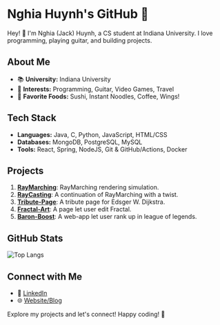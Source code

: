 # Nghia Huynh's GitHub 🚀

Hey! 👋 I'm Nghia (Jack) Huynh, a CS student at Indiana University. I love programming, playing guitar, and building projects.

## About Me
- 📚 **University:** Indiana University
- 🎸 **Interests:** Programming, Guitar, Video Games, Travel
- 🍣 **Favorite Foods:** Sushi, Instant Noodles, Coffee, Wings!

## Tech Stack
- **Languages:** Java, C, Python, JavaScript, HTML/CSS
- **Databases:** MongoDB, PostgreSQL, MySQL
- **Tools:** React, Spring, NodeJS, Git & GitHub/Actions, Docker

## Projects
1. [**RayMarching**](https://github.com/JackHuynh0610/RayMarching): RayMarching rendering simulation.
2. [**RayCasting**](https://github.com/JackHuynh0610/RayCasting-3D): A continuation of RayMarching with a twist.
3. [**Tribute-Page**](https://jackhuynh0610.github.io/tribute-page-Edsger-W.-Dijkstra/): A tribute page for Edsger W. Dijkstra.
4. [**Fractal-Art**](https://jackhuynh0610.github.io/fractal-art-js/): A page let user edit Fractal.
5. [**Baron-Boost**](https://baronboost.netlify.app/): A web-app let user rank up in league of legends.

## GitHub Stats
![Top Langs](https://github-readme-stats.vercel.app/api/top-langs/?username=JackHuynh0610&layout=compact&theme=radical)

## Connect with Me
- 💼 [LinkedIn](https://www.linkedin.com/in/nghiathuynh/)
- 🌐 [Website/Blog](https://www.jacknghia.com)

Explore my projects and let's connect! Happy coding! 🚀
